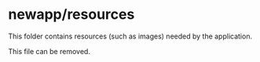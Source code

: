 # newapp/resources

This folder contains resources (such as images) needed by the application. 

This file can be removed.
